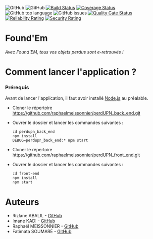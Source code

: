 <img alt="GitHub" src="https://img.shields.io/github/license/raphaelmeissonnier/perdUPN_back_end"> <img alt="GitHub" src="https://img.shields.io/github/v/tag/raphaelmeissonnier/perdUPN_back_end?style=plastic"> [![Build Status](https://app.travis-ci.com/raphaelmeissonnier/perdUPN_back_end.svg?branch=main)](https://app.travis-ci.com/raphaelmeissonnier/perdUPN_back_end) [![Coverage Status](https://coveralls.io/repos/github/raphaelmeissonnier/perdUPN_back_end/badge.svg?branch=main)](https://coveralls.io/github/raphaelmeissonnier/perdUPN_back_end?branch=main)<img alt="GitHub top language" src="https://img.shields.io/github/languages/top/raphaelmeissonnier/perdUPN_back_end"> <img alt="GitHub issues" src="https://img.shields.io/github/issues/raphaelmeissonnier/perdUPN_back_end">
[![Quality Gate Status](https://sonarcloud.io/api/project_badges/measure?project=raphaelmeissonnier_perdUPN_back_end&metric=alert_status)](https://sonarcloud.io/dashboard?id=raphaelmeissonnier_perdUPN_back_end)
[![Reliability Rating](https://sonarcloud.io/api/project_badges/measure?project=raphaelmeissonnier_perdUPN_back_end&metric=reliability_rating)](https://sonarcloud.io/dashboard?id=raphaelmeissonnier_perdUPN_back_end)
[![Security Rating](https://sonarcloud.io/api/project_badges/measure?project=raphaelmeissonnier_perdUPN_back_end&metric=security_rating)](https://sonarcloud.io/dashboard?id=raphaelmeissonnier_perdUPN_back_end)

# Found'Em
_Avec Found'EM, tous vos objets perdus sont e-retrouvés !_


# Comment lancer l'application ? 

### Prérequis
Avant de lancer l'application, il faut avoir installé [Node.js](https://nodejs.org/en/) au préalable. 

* Cloner le répertoire https://github.com/raphaelmeissonnier/perdUPN_back_end.git
* Ouvrer le dossier et lancer les commandes suivantes :
    ```
    cd perdupn_back_end
    npm install 
    DEBUG=perdupn_back_end:* npm start
    ```

* Cloner le répertoire https://github.com/raphaelmeissonnier/perdUPN_front_end.git
* Ouvrer le dossier et lancer les commandes suivantes :
   ```
  cd front-end
  npm install 
  npm start
  ```

# Auteurs 
* Rizlane ABALIL - [GitHub](https://github.com/RizlaneAbalil)
* Imane KADI - [GitHub](https://github.com/ImnKadi)
* Raphaël MEISSONNIER - [GitHub](https://github.com/meissonnierraphael)
* Fatimata SOUMARÉ - [GitHub](https://github.com/fatilbss)
